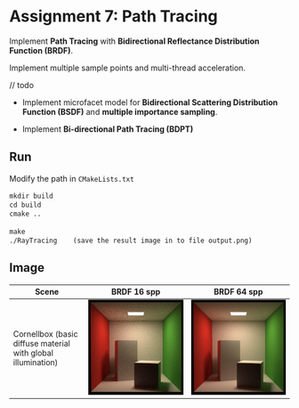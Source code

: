 # Assignment 7: Path Tracing

Implement **Path Tracing** with **Bidirectional Reflectance Distribution Function (BRDF)**.

Implement multiple sample points and multi-thread acceleration.



// todo

* Implement microfacet model for **Bidirectional Scattering Distribution Function (BSDF)** and **multiple importance sampling**.

* Implement **Bi-directional Path Tracing (BDPT)**



## Run

Modify the path in `CMakeLists.txt`

```
mkdir build
cd build
cmake ..

make
./RayTracing	(save the result image in to file output.png)
```



## Image

| Scene                                                        | BRDF 16 spp                       | BRDF 64 spp                       |
| ------------------------------------------------------------ | --------------------------------- | --------------------------------- |
| Cornellbox (basic diffuse material with global illumination) | ![output](image/output_16spp.png) | ![output](image/output_64spp.png) |